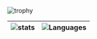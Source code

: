 ![trophy](https://github-profile-trophy.vercel.app/?username=rino0601&row=1&column=8&no-bg=true&no-frame=true&theme=darkhub)

![stats](https://github-readme-stats.vercel.app/api?username=rino0601&show_icons=true&hide=contribs&hide_title=true&hide_border=true&text_color=C9D1D9&bg_color=00000000&include_all_commits=true&count_private=true&cache_seconds=86400&theme=darcula)|![Languages](https://github-readme-stats.vercel.app/api/top-langs/?username=rino0601&hide_title=true&hide_border=true&text_color=C9D1D9&bg_color=00000000&layout=compact&langs_count=4&cache_seconds=86400&theme=darcula)
-|-

<!--
**rino0601/rino0601** is a ✨ _special_ ✨ repository because its `README.md` (this file) appears on your GitHub profile.

Here are some ideas to get you started:

- 🔭 I’m currently working on ...
- 🌱 I’m currently learning ...
- 👯 I’m looking to collaborate on ...
- 🤔 I’m looking for help with ...
- 💬 Ask me about ...
- 📫 How to reach me: ...
- 😄 Pronouns: ...
- ⚡ Fun fact: ...
-->
